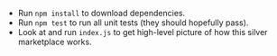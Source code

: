 * Run `npm install` to download dependencies.
* Run `npm test` to run all unit tests (they should hopefully pass).
* Look at and run `index.js` to get high-level picture of how this silver marketplace works.
